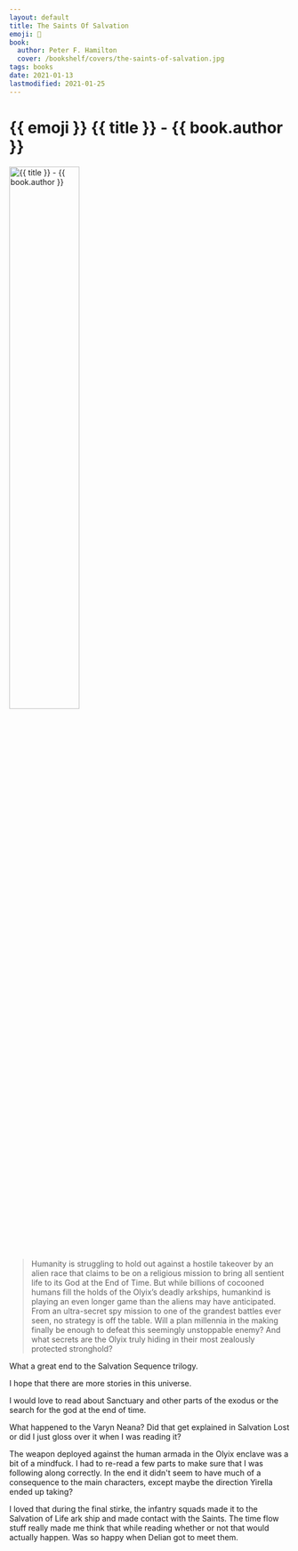 ```yaml
---
layout: default
title: The Saints Of Salvation
emoji: 📖
book: 
  author: Peter F. Hamilton
  cover: /bookshelf/covers/the-saints-of-salvation.jpg
tags: books
date: 2021-01-13
lastmodified: 2021-01-25
---
```


<h1>{{ emoji }} {{ title }} - {{ book.author }}</h1>

<img src="{{ book.cover }}" alt="{{ title }} - {{ book.author }}" class="responsive-image img-center" width="50%">

> Humanity is struggling to hold out against a hostile takeover by an alien race that claims to be on a religious mission to bring all sentient life to its God at the End of Time. But while billions of cocooned humans fill the holds of the Olyix’s deadly arkships, humankind is playing an even longer game than the aliens may have anticipated. From an ultra-secret spy mission to one of the grandest battles ever seen, no strategy is off the table. Will a plan millennia in the making finally be enough to defeat this seemingly unstoppable enemy? And what secrets are the Olyix truly hiding in their most zealously protected stronghold?

What a great end to the Salvation Sequence trilogy.

I hope that there are more stories in this universe.

I would love to read about Sanctuary and other parts of the exodus or the search for the god at the end of time.

What happened to the Varyn Neana? Did that get explained in Salvation Lost or did I just gloss over it when I was reading it?

The weapon deployed against the human armada in the Olyix enclave was a bit of a mindfuck. I had to re-read a few parts to make sure that I was following along correctly. In the end it didn't seem to have much of a consequence to the main characters, except maybe the direction Yirella ended up taking?

I loved that during the final stirke, the infantry squads made it to the Salvation of Life ark ship and made contact with the Saints. The time flow stuff really made me think that while reading whether or not that would actually happen. Was so happy when Delian got to meet them.